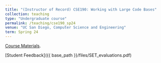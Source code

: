 ```yaml
---
title: "(Instructor of Record) CSE190: Working with Large Code Bases"
collection: teaching
type: "Undergraduate course"
permalink: /teaching/cse190_sp24
venue: "UC San Diego, Computer Science and Engineering"
term: Spring 24
---
```


[Course Materials](https://cse190largecodebases.github.io/sp24/).

[Student Feedback]({{ base_path }}/files/SET_evaluations.pdf)

